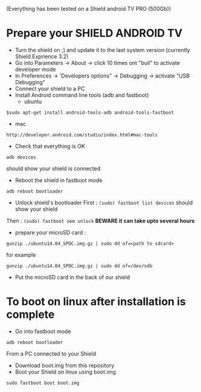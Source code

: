 (Everything has been tested on a Shield android TV PRO (500Gb))

# Prepare your SHIELD ANDROID TV
+ Turn the shield on ;) and update it to the last system version (currently Shield Exprience 3.2)
+ Go into Parameters -> About -> click 10 times ont "buil" to activate developer mode
+ In Preferences -> 'Developers options" -> Debugging -> activate "USB Debugging"
+ Connect your shield to a PC 
+ Install Android command line tools (adb and fastboot)
  +  ubuntu

`$sudo apt-get install android-tools-adb android-tools-fastboot`

+ mac

`http://developer.android.com/studio/index.html#mac-tools`
		   
		   
+ Check that everything is OK

`adb devices`

should show your shield is connected

+ Reboot the shield in fastboot mode

`adb reboot bootloader`

+ Unlock shield's bootloader
First : 
	`(sudo) fastboot list devices` should show your shield

Then :
	`(sudo) fastboot oem unlock`
**BEWARE it can take upto several hours**

+ prepare your microSD card : 

`gunzip ./ubuntu14.04_SPOC.img.gz | sudo dd of=<path to sdcard>`

for example

`gunzip ./ubuntu14.04_SPOC.img.gz | sudo dd of=/dev/sdb`

+ Put the microSD card in the back of our shield


# To boot on linux after installation is complete
+ Go into fastboot mode

`adb reboot bootloader`

From a PC connected to your Shield

+ Download boot.img from this repository
+ Boot your Shield on linux using boot.img

`sudo fastboot boot boot.img`
 



